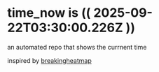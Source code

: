 # time_now is (( 2025-09-22T03:30:00.226Z ))

an automated repo that shows the currnent time

inspired by [breakingheatmap](https://github.com/breakingheatmap/breakingheatmap)